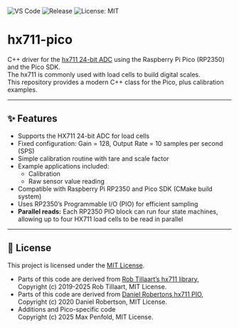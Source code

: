 ![VS Code](https://img.shields.io/badge/VS%20Code-Raspberry%20Pi%20Extension-blue?logo=visualstudiocode)
![Release](https://img.shields.io/badge/release-v0.1.0-blue.svg)
![License: MIT](https://img.shields.io/badge/license-MIT-green.svg)

# hx711-pico

C++ driver for the [hx711 24-bit ADC](https://www.mouser.com/datasheet/2/813/hx711_english-1022875.pdf) using the Raspberry Pi Pico (RP2350) and the Pico SDK.  
The hx711 is commonly used with load cells to build digital scales.  
This repository provides a modern C++ class for the Pico, plus calibration examples.

---

## ✨ Features
- Supports the HX711 24-bit ADC for load cells
- Fixed configuration: Gain = 128, Output Rate = 10 samples per second (SPS)
- Simple calibration routine with tare and scale factor
- Example applications included:
  - Calibration
  - Raw sensor value reading
- Compatible with Raspberry Pi RP2350 and Pico SDK (CMake build system)
- Uses RP2350’s Programmable I/O (PIO) for efficient sampling
- **Parallel reads:** Each RP2350 PIO block can run four state machines, 
  allowing up to four HX711 load cells to be read in parallel

---

## 📜 License

This project is licensed under the [MIT License](LICENSE).

- Parts of this code are derived from [Rob Tillaart’s hx711 library](https://github.com/RobTillaart/hx711),  
  Copyright (c) 2019-2025 Rob Tillaart, MIT License.
- Parts of this code are derived from [Daniel Robertons hx711 PIO](https://github.com/endail/hx711),  
  Copyright (c) 2020 Daniel Robertson, MIT License.
- Additions and Pico-specific code  
  Copyright (c) 2025 Max Penfold, MIT License.

